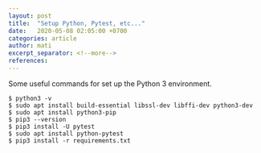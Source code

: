 ```yaml
---
layout: post
title:  "Setup Python, Pytest, etc..."
date:   2020-05-08 02:05:00 +0700
categories: article
author: mati
excerpt_separator: <!--more-->
references:
---
```

Some useful commands for set up the Python 3 environment.
<!--more-->
```shell
$ python3 -v
$ sudo apt install build-essential libssl-dev libffi-dev python3-dev
$ sudo apt install python3-pip
$ pip3 --version
$ pip3 install -U pytest
$ sudo apt install python-pytest
$ pip3 install -r requirements.txt
```